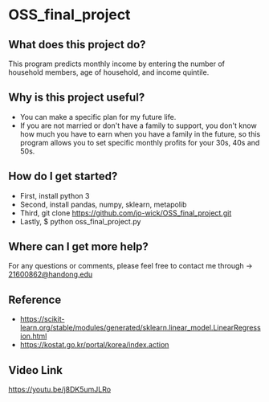﻿# OSS_final_project
 
## What does this project do?
This program predicts monthly income by entering the number of household members, age of household, and income quintile.

## Why is this project useful?
+ You can make a specific plan for my future life.
+ If you are not married or don't have a family to support, you don't know how much you have to earn when you have a family in the future, so this program allows you to set specific monthly profits for your 30s, 40s and 50s.

## How do I get started?
+ First, install python 3
+ Second, install pandas, numpy, sklearn, metapolib
+ Third, git clone https://github.com/jo-wick/OSS_final_project.git
+ Lastly, $ python oss_final_project.py

## Where can I get more help?
For any questions or comments, please feel free to contact me through -> 21600862@handong.edu

## Reference
+ https://scikit-learn.org/stable/modules/generated/sklearn.linear_model.LinearRegression.html
+ https://kostat.go.kr/portal/korea/index.action

## Video Link
https://youtu.be/j8DK5umJLRo
